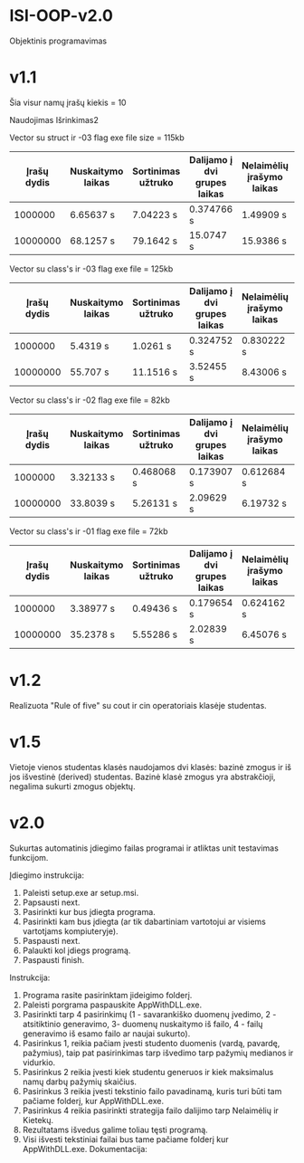 # ISI-OOP-v2.0
Objektinis programavimas

# v1.1

Šia visur namų įrašų kiekis = 10

Naudojimas Išrinkimas2

Vector su struct ir -03 flag
exe file size = 115kb

| Įrašų dydis  | Nuskaitymo laikas | Sortinimas užtruko | Dalijamo į dvi grupes laikas | Nelaimėlių įrašymo laikas | Kietekų  įrašymo laikas | Testo laikas |
| ------------- | ------------- |------------- | ------------- |------------- | ------------- |------------- |
| 1000000  | 6.65637 s | 7.04223 s | 0.374766 s | 1.49909 s | 1.53978 s | 17.2457 s | 
| 10000000  | 68.1257 s | 79.1642 s | 15.0747 s | 15.9386 s | 15.8304 s | 196.634 s | 


Vector su class's ir -03 flag
exe file = 125kb

| Įrašų dydis  | Nuskaitymo laikas | Sortinimas užtruko | Dalijamo į dvi grupes laikas | Nelaimėlių įrašymo laikas | Kietekų  įrašymo laikas | Testo laikas |
| ------------- |------------- | ------------- |------------- | ------------- |------------- |------------- |
| 1000000  | 5.4319 s | 1.0261 s | 0.324752 s | 0.830222 s | 0.842138 s | 8.52666 s | 
| 10000000  | 55.707 s | 11.1516 s | 3.52455 s | 8.43006 s | 8.63418 s | 88.0242 s | 


Vector su class's ir -02 flag
exe file = 82kb

| Įrašų dydis  | Nuskaitymo laikas | Sortinimas užtruko | Dalijamo į dvi grupes laikas | Nelaimėlių įrašymo laikas | Kietekų  įrašymo laikas | Testo laikas |
| ------------- |------------- | ------------- |------------- | ------------- |------------- |------------- |
| 1000000  | 3.32133 s | 0.468068 s  | 0.173907 s  | 0.612684 s  | 0.605328 s  | 5.22588 s | 
| 10000000  | 33.8039 s | 5.26131 s | 2.09629 s  | 6.19732 s  | 6.78351 s  | 54.7248 s  | 


Vector su class's ir -01 flag
exe file = 72kb

| Įrašų dydis  | Nuskaitymo laikas | Sortinimas užtruko | Dalijamo į dvi grupes laikas | Nelaimėlių įrašymo laikas | Kietekų  įrašymo laikas | Testo laikas |
| ------------- |------------- | ------------- |------------- | ------------- |------------- |------------- |
| 1000000  | 3.38977 s | 0.49436 s | 0.179654 s | 0.624162 s | 0.631099 s | 5.36461 s | 
| 10000000 | 35.2378 s | 5.55286 s | 2.02839 s | 6.45076 s | 6.40993 s  | 56.1671 s | 

# v1.2

Realizuota "Rule of five" su cout ir cin operatoriais klasėje studentas.

# v1.5

Vietoje vienos studentas klasės naudojamos dvi klasės: bazinė zmogus ir iš jos išvestinė (derived) studentas.
Bazinė klasė zmogus yra abstrakčioji, negalima sukurti zmogus objektų.

# v2.0

Sukurtas automatinis įdiegimo failas programai ir atliktas unit testavimas funkcijom.

Įdiegimo instrukcija:
1. Paleisti setup.exe ar setup.msi.
2. Papsausti next.
3. Pasirinkti kur bus įdiegta programa.
4. Pasirinkti kam bus įdiegta (ar tik dabartiniam vartotojui ar visiems vartotjams kompiuteryje).
5. Paspausti next.
6. Palaukti kol įdiegs programą.
7. Paspausti finish.

Instrukcija:

  1. Programa rasite pasirinktam įideigimo folderį.
  2. Paleisti porgrama paspauskite AppWithDLL.exe.
  3. Pasirinkti tarp 4 pasirinkimų (1 - savarankiško duomenų įvedimo, 2 - atsitiktinio generavimo, 3- duomenų nuskaitymo iš failo, 4 - failų generavimo iš esamo failo      ar naujai sukurto).
  5. Pasirinkus 1, reikia pačiam įvesti studento duomenis (vardą, pavardę, pažymius), taip pat pasirinkimas tarp išvedimo tarp pažymių medianos ir vidurkio.
  6. Pasirinkus 2 reikia įvesti kiek studentu generuos ir kiek maksimalus namų darbų pažymių skaičius.
  7. Pasirinkus 3 reikia įvesti tekstinio failo pavadinamą, kuris turi būti tam pačiame folderį, kur AppWithDLL.exe.
  8. Pasirinkus 4 reikia pasirinkti strategija failo dalijimo tarp Nelaimėlių ir Kietekų.
  9. Rezultatams išvedus galime toliau tęsti programą.
  10. Visi išvesti tekstiniai failai bus tame pačiame folderį kur AppWithDLL.exe.
Dokumentacija: 


